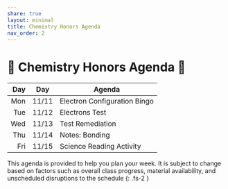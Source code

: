 ```yaml
---
share: true
layout: minimal
title: Chemistry Honors Agenda
nav_order: 2
---
```

# 🧪 Chemistry Honors Agenda 🥽

| Day |  Day  | Agenda                       |
| --: | :---: | ---------------------------- |
| Mon | 11/11 | Electron Configuration Bingo |
| Tue | 11/12 | Electrons Test               |
| Wed | 11/13 | Test Remediation             |
| Thu | 11/14 | Notes: Bonding               |
| Fri | 11/15  | Science Reading Activity     |

This agenda is provided to help you plan your week. It is subject to change based on factors such as overall class progress, material availability, and unscheduled disruptions to the schedule {: .fs-2 }